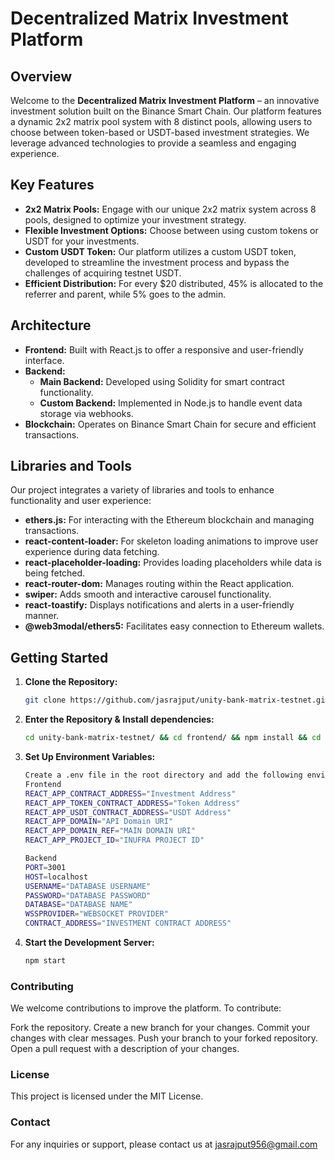 # Decentralized Matrix Investment Platform

## Overview

Welcome to the **Decentralized Matrix Investment Platform** – an innovative investment solution built on the Binance Smart Chain. Our platform features a dynamic 2x2 matrix pool system with 8 distinct pools, allowing users to choose between token-based or USDT-based investment strategies. We leverage advanced technologies to provide a seamless and engaging experience.

## Key Features

- **2x2 Matrix Pools:** Engage with our unique 2x2 matrix system across 8 pools, designed to optimize your investment strategy.
- **Flexible Investment Options:** Choose between using custom tokens or USDT for your investments.
- **Custom USDT Token:** Our platform utilizes a custom USDT token, developed to streamline the investment process and bypass the challenges of acquiring testnet USDT.
- **Efficient Distribution:** For every $20 distributed, 45% is allocated to the referrer and parent, while 5% goes to the admin.

## Architecture

- **Frontend:** Built with React.js to offer a responsive and user-friendly interface.
- **Backend:**
  - **Main Backend:** Developed using Solidity for smart contract functionality.
  - **Custom Backend:** Implemented in Node.js to handle event data storage via webhooks.
- **Blockchain:** Operates on Binance Smart Chain for secure and efficient transactions.

## Libraries and Tools

Our project integrates a variety of libraries and tools to enhance functionality and user experience:

- **ethers.js:** For interacting with the Ethereum blockchain and managing transactions.
- **react-content-loader:** For skeleton loading animations to improve user experience during data fetching.
- **react-placeholder-loading:** Provides loading placeholders while data is being fetched.
- **react-router-dom:** Manages routing within the React application.
- **swiper:** Adds smooth and interactive carousel functionality.
- **react-toastify:** Displays notifications and alerts in a user-friendly manner.
- **@web3modal/ethers5:** Facilitates easy connection to Ethereum wallets.

## Getting Started

1. **Clone the Repository:**

   ```bash
   git clone https://github.com/jasrajput/unity-bank-matrix-testnet.git


2. **Enter the Repository & Install dependencies:**

   ```bash
   cd unity-bank-matrix-testnet/ && cd frontend/ && npm install && cd ../backend && npm install


3. **Set Up Environment Variables:**

   ```bash
   Create a .env file in the root directory and add the following environment variables.
   Frontend
   REACT_APP_CONTRACT_ADDRESS="Investment Address"
   REACT_APP_TOKEN_CONTRACT_ADDRESS="Token Address"
   REACT_APP_USDT_CONTRACT_ADDRESS="USDT Address"
   REACT_APP_DOMAIN="API Domain URI"
   REACT_APP_DOMAIN_REF="MAIN DOMAIN URI"
   REACT_APP_PROJECT_ID="INUFRA PROJECT ID"

   Backend
   PORT=3001
   HOST=localhost
   USERNAME="DATABASE USERNAME"
   PASSWORD="DATABASE PASSWORD"
   DATABASE="DATABASE NAME"
   WSSPROVIDER="WEBSOCKET PROVIDER"
   CONTRACT_ADDRESS="INVESTMENT CONTRACT ADDRESS"

4. **Start the Development Server:**

   ```bash
   npm start


### Contributing
We welcome contributions to improve the platform. To contribute:

Fork the repository.
Create a new branch for your changes.
Commit your changes with clear messages.
Push your branch to your forked repository.
Open a pull request with a description of your changes.


### License
This project is licensed under the MIT License.


### Contact
For any inquiries or support, please contact us at jasrajput956@gmail.com
